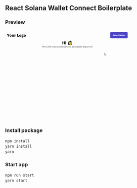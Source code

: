 ## React Solana Wallet Connect Boilerplate
### Preview
![alt text](./github/preview.gif)
### Install package
```bash
npm install 
yarn install
yarn
```
### Start app
```bash
npm run start
yarn start
```
